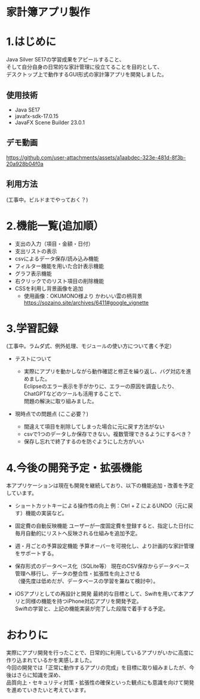 # 家計簿アプリ製作

# 1.はじめに

Java Silver SE17の学習成果をアピールすること、  
そして自分自身の日常的な家計管理に役立てることを目的として、  
デスクトップ上で動作するGUI形式の家計簿アプリを開発しました。


## 使用技術    
- Java SE17  
- javafx-sdk-17.0.15  
- JavaFX Scene Builder 23.0.1

## デモ動画

https://github.com/user-attachments/assets/a1aabdec-323e-481d-8f3b-20a928b04f0a

## 利用方法  
(工事中。ビルドまでやっておく？)
  
# 2.機能一覧(追加順）  

- 支出の入力（項目・金額・日付）  
- 支出リストの表示  
- csvによるデータ保存/読み込み機能  
- フィルター機能を用いた合計表示機能  
- グラフ表示機能  
- 右クリックでのリスト項目の削除機能  
- CSSを利用し背景画像を追加  
  - 使用画像：OKUMONO様より かわいい雲の柄背景　https://sozaino.site/archives/6411#google_vignette 
   
# 3.学習記録  
(工事中。ラムダ式、例外処理、モジュールの使い方について書く予定）

- テストについて

  - 実際にアプリを動かしながら動作確認と修正を繰り返し、バグ対応を進めました。  
   Eclipseのエラー表示を手がかりに、エラーの原因を調査したり、ChatGPTなどのツールも活用することで、  
   問題の解決に取り組みました。  

- 現時点での問題点  (ここ必要？)
   -  間違えて項目を削除してしまった場合に元に戻す方法がない  
   - csvで1つのデータしか保存できない。複数管理できるようにするべき？  
   - 保存し忘れで終了するのを防ぐようにした方がいい  

# 4.今後の開発予定・拡張機能 

本アプリケーションは現在も開発を継続しており、以下の機能追加・改善を予定しています。

- ショートカットキーによる操作性の向上
例：Ctrl + Z によるUNDO（元に戻す）機能の実装など。

- 固定費の自動反映機能
ユーザーが一度固定費を登録すると、指定した日付に毎月自動的にリストへ反映される仕組みを追加予定。

- 週・月ごとの予算設定機能
予算オーバーを可視化し、より計画的な家計管理をサポートする。

- 保存形式のデータベース化（SQLite等）
現在のCSV保存からデータベース管理へ移行し、データの整合性・拡張性を向上させる  
（優先度は低めだが、データベースの学習を兼ねて検討中）。

- iOSアプリとしての再設計と開発
最終的な目標として、Swiftを用いて本アプリと同様の機能を持つiPhone対応アプリを開発予定。  
Swiftの学習と、上記の機能実装が完了した段階で着手する予定。



# おわりに

実際にアプリ開発を行ったことで、日常的に利用しているアプリがいかに高度に作り込まれているかを実感しました。  
今回の開発では「正常に動作するアプリの完成」を目標に取り組みましたが、今後はさらに知識を深め、  
品質向上・セキュリティ対策・拡張性の確保といった観点にも意識を向けて開発を進めていきたいと考えています。

